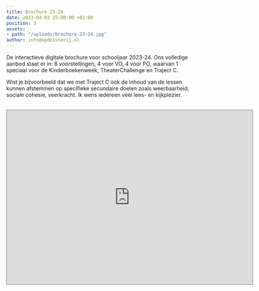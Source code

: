 ```yaml
---
title: Brochure 23-24
date: 2023-04-03 15:00:00 +02:00
position: 3
assets:
- path: "/uploads/brochure-23-24.jpg"
author: info@opde1sterij.nl
---
```


De interactieve digitale brochure voor schooljaar 2023-24. Ons volledige aanbod staat er in: 8 voorstellingen, 4 voor VO, 4 voor PO, waarvan 1 speciaal voor de Kinderboekenweek, TheaterChallenge en Traject C.

Wist je bijvoorbeeld dat we met Traject C ook de inhoud van de lessen kunnen afstemmen op specifieke secundaire doelen zoals weerbaarheid, sociale cohesie, veerkracht. Ik wens iedereen veel lees- en kijkplezier. 
<br><br>
<iframe style="border: 1px solid #777;" src="https://indd.adobe.com/embed/866b853d-c2ba-44f7-a6e5-62127d780a5c?startpage=1&allowFullscreen=true" width="650px" height="460px" frameborder="0" allowfullscreen=""></iframe>